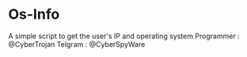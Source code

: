 # Os-Info
A simple script to get the user's IP and operating system 
Programmer : @CyberTrojan 
Telgram : @CyberSpyWare
